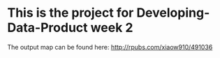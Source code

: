 # This is the project for Developing-Data-Product week 2

The output map can be found here:
http://rpubs.com/xiaow910/491036


